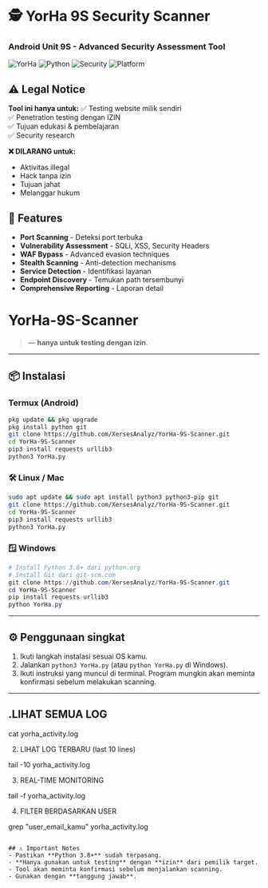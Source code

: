 # 🕵️ YorHa 9S Security Scanner  
### Android Unit 9S - Advanced Security Assessment Tool

![YorHa](https://img.shields.io/badge/YoRHa-9S-blue)
![Python](https://img.shields.io/badge/Python-3.8%2B-green)
![Security](https://img.shields.io/badge/Security-Scanner-red)
![Platform](https://img.shields.io/badge/Platform-Termux%20%7C%20Linux%20%7C%20Windows-lightgrey)

## ⚠️ Legal Notice
**Tool ini hanya untuk:**
✅ Testing website milik sendiri  
✅ Penetration testing dengan IZIN  
✅ Tujuan edukasi & pembelajaran  
✅ Security research  

**❌ DILARANG untuk:**
- Aktivitas illegal
- Hack tanpa izin  
- Tujuan jahat
- Melanggar hukum

## 🎯 Features
- **Port Scanning** - Deteksi port terbuka
- **Vulnerability Assessment** - SQLi, XSS, Security Headers
- **WAF Bypass** - Advanced evasion techniques
- **Stealth Scanning** - Anti-detection mechanisms
- **Service Detection** - Identifikasi layanan
- **Endpoint Discovery** - Temukan path tersembunyi
- **Comprehensive Reporting** - Laporan detail

# YorHa-9S-Scanner

>  — **hanya untuk testing dengan izin**.

---

## 📦 Instalasi

### Termux (Android)
```bash
pkg update && pkg upgrade
pkg install python git
git clone https://github.com/XersesAnalyz/YorHa-9S-Scanner.git
cd YorHa-9S-Scanner
pip3 install requests urllib3
python3 YorHa.py
```

### 🛠️ Linux / Mac
```bash
sudo apt update && sudo apt install python3 python3-pip git
git clone https://github.com/XersesAnalyz/YorHa-9S-Scanner.git
cd YorHa-9S-Scanner
pip3 install requests urllib3
python3 YorHa.py
```

### 🪟 Windows
```powershell
# Install Python 3.8+ dari python.org
# Install Git dari git-scm.com
git clone https://github.com/XersesAnalyz/YorHa-9S-Scanner.git
cd YorHa-9S-Scanner
pip install requests urllib3
python YorHa.py
```

---

## ⚙️ Penggunaan singkat
1. Ikuti langkah instalasi sesuai OS kamu.  
2. Jalankan `python3 YorHa.py` (atau `python YorHa.py` di Windows).  
3. Ikuti instruksi yang muncul di terminal. Program mungkin akan meminta konfirmasi sebelum melakukan scanning.

---
## .LIHAT SEMUA LOG


cat yorha_activity.log

2. LIHAT LOG TERBARU (last 10 lines)

tail -10 yorha_activity.log

3. REAL-TIME MONITORING
   
tail -f yorha_activity.log


4. FILTER BERDASARKAN USER

grep "user_email_kamu" yorha_activity.log
```

## ⚠️ Important Notes
- Pastikan **Python 3.8+** sudah terpasang.  
- **Hanya gunakan untuk testing** dengan **izin** dari pemilik target.  
- Tool akan meminta konfirmasi sebelum menjalankan scanning.  
- Gunakan dengan **tanggung jawab**.






